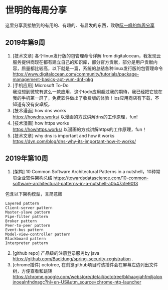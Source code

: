 # 世明的每周分享
这里分享我接触到的有用的、有趣的、有启发的东西，致敬[阮一峰的每周分享](http://www.ruanyifeng.com/blog/weekly/)
## 2019年第9周
1. [技术文章] 各个linux发行版的包管理命令详解 from digitalocean，我发现云服务提供商现在都有建立自己的知识库，部分官方贡献，部分是用户贡献内容，质量都比较高，以下就是一篇，系统的总结各种linux发行版的包管理命令  
https://www.digitalocean.com/community/tutorials/package-management-basics-apt-yum-dnf-pkg  
2. [手机应用] Microsoft To-Do  
我没想到微软有这么一款应用，这个todo应用超过我的期待，我已经把它放在我的手机第一屏了，免费软件做出了收费版的体验！ios应用商店有下载，不知道有没有安卓版。
3. [技术漫画] how dns works  
https://howdns.works/ 以漫画的方式讲解dns的工作原理，fun!  
4. [技术漫画] how https works  
https://howhttps.works/ 以漫画的方式讲解https的工作原理，fun！ 
5. [技术文章] why dns is important and how it works  
https://dyn.com/blog/dns-why-its-important-how-it-works/
## 2019年第10周
1. [架构] 10 Common Software Architectural Patterns in a nutshell，10种常见企业软件架构总结
https://towardsdatascience.com/10-common-software-architectural-patterns-in-a-nutshell-a0b47a1e9013

包含以下架构模型，言简意赅  
```
Layered pattern
Client-server pattern
Master-slave pattern
Pipe-filter pattern
Broker pattern
Peer-to-peer pattern
Event-bus pattern
Model-view-controller pattern
Blackboard pattern
Interpreter pattern
```
2. [github repo] 产品级的注册登录服务by java  
https://github.com/Baeldung/spring-security-registration . 
3. [chrome插件] octotree, 在浏览github项目时该插件会在屏幕左边列出文件树，方便查看和跳转  
https://chrome.google.com/webstore/detail/octotree/bkhaagjahfmjljalopjnoealnfndnagc?hl=en-US&utm_source=chrome-ntp-launcher
